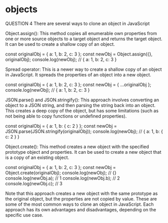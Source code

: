 # objects
QUESTION 4
There are several ways to clone an object in JavaScript

Object.assign(): This method copies all enumerable own properties from one or more source objects to a target object and returns the target object. It can be used to create a shallow copy of an object.

const originalObj = { a: 1, b: 2, c: 3 };
const newObj = Object.assign({}, originalObj);
console.log(newObj); // { a: 1, b: 2, c: 3 }

Spread operator: This is a newer way to create a shallow copy of an object in JavaScript. It spreads the properties of an object into a new object.

const originalObj = { a: 1, b: 2, c: 3 };
const newObj = { ...originalObj };
console.log(newObj); // { a: 1, b: 2, c: 3 }

JSON.parse() and JSON.stringify(): This approach involves converting an object to a JSON string, and then parsing the string back into an object. This creates a deep copy of the object, but has some limitations (such as not being able to copy functions or undefined properties).

const originalObj = { a: 1, b: { c: 2 } };
const newObj = JSON.parse(JSON.stringify(originalObj));
console.log(newObj); // { a: 1, b: { c: 2 } }

Object.create(): This method creates a new object with the specified prototype object and properties. It can be used to create a new object that is a copy of an existing object.

const originalObj = { a: 1, b: 2, c: 3 };
const newObj = Object.create(originalObj);
console.log(newObj); // {}
console.log(newObj.a); // 1
console.log(newObj.b); // 2
console.log(newObj.c); // 3

Note that this approach creates a new object with the same prototype as the original object, but the properties are not copied by value.
These are some of the most common ways to clone an object in JavaScript. Each approach has its own advantages and disadvantages, depending on the specific use case.
